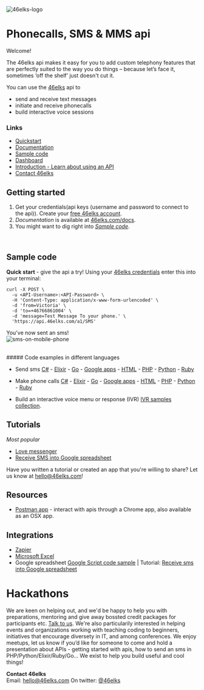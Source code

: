 ![46elks-logo](https://www.46elks.com/images/logo/46elks-240-150.png)

# Phonecalls, SMS & MMS api

Welcome!

The 46elks api makes it easy for you to add custom telephony features that are perfectly suited to the way you do things – because let’s face it, sometimes ‘off the shelf’ just doesn't cut it.

You can use the [46elks](https://www.46elks.com) api to 

* send and receive text messages
* initiate and receive phonecalls
* build interactive voice sessions


### Links

  * [Quickstart](https://github.com/46elks/46elks-getting-started#sample-code)
  * [Documentation](https://www.46elks.com/api-docs#introduction)
  * [Sample code](https://github.com/46elks/46elks-getting-started/blob/master/README.md#code-examples-in-different-languages)
  * [Dashboard](http://dashboard.46elks.com/)
  * [Introduction - Learn about using an API](https://zapier.com/learn/apis/) 
  * [Contact 46elks](46elks.com/help#contact)


## Getting started

1. Get your credentials(api keys (username and password to connect to the api)). Create your [free 46elks account](https://www.46elks.com/create-account).
2. *Documentation* is available at [46elks.com/docs](https://46elks.com/docs).
3. You might want to dig right into *[Sample code](https://github.com/littlekid/testing-learning-to-create-a-good-getting-started-and-readme/tree/master/samples)*.

<br>

## Sample code

**Quick start** - give the api a try! Using your [46elks credentials](https://dashboard.46elks.com) enter this into your terminal:
```
curl -X POST \
  -u <API-Username>:<API-Password> \
  -H 'Content-Type: application/x-www-form-urlencoded' \
  -d 'from=Victoria' \
  -d 'to=+46766861004' \
  -d 'message=Test Message To your phone.' \
  'https://api.46elks.com/a1/SMS' 
``` 

You've now sent an sms!  
![sms-on-mobile-phone](https://www.46elks.com/images/README-on-github/phone-with-lovely-sms-black.png)


<br>
##### Code examples in different languages

* Send sms
[C#](https://github.com/46elks/46elks-getting-started/blob/master/code%20samples/C%23/csharp-sms.cs) -
[Elixir](https://github.com/46elks/46elks-getting-started/blob/master/code%20samples/Elixir/elixir-send-sms.exs) -
[Go](https://github.com/46elks/46elks-getting-started/blob/master/code%20samples/Go/golang-send-sms.go) -
[Google apps](https://github.com/46elks/46elks-getting-started/blob/master/code%20samples/Google%20apps%20script/Google-apps-script-send-sms.gs) -
[HTML](https://github.com/46elks/46elks-getting-started/blob/master/code%20samples/HTML/form-send-sms.html) -
[PHP](https://github.com/46elks/46elks-getting-started/blob/master/code%20samples/PHP/sendsms.php) -
[Python](https://github.com/46elks/46elks-getting-started/blob/master/code%20samples/Python/python-send-sms.py) -
[Ruby](https://github.com/46elks/46elks-getting-started/blob/master/code%20samples/Ruby/ruby-send-sms.rb)


* Make phone calls
[C#](https://github.com/46elks/46elks-getting-started/blob/master/code%20samples/C%23/csharp-calls.cs) -
[Elixir](https://github.com/46elks/46elks-getting-started/blob/master/code%20samples/Elixir/elixir-calls.exs) -
[Go](https://github.com/46elks/46elks-getting-started/blob/master/code%20samples/Go/golang-calls.go) -
[Google apps](https://github.com/46elks/46elks-getting-started/blob/master/code%20samples/Google%20apps%20script/Google-apps-script-calls.gs) -
[HTML](https://github.com/46elks/46elks-getting-started/blob/master/code%20samples/HTML/form-calls.html) -
[PHP](https://github.com/46elks/46elks-getting-started/blob/master/code%20samples/PHP/php-calls.php) -
[Python](https://github.com/46elks/46elks-getting-started/blob/master/code%20samples/Python/python-calls.py) -
[Ruby](https://github.com/46elks/46elks-getting-started/blob/master/code%20samples/Ruby/ruby-calls.rb)

* Build an interactive voice menu or response (IVR)
[IVR samples collection](https://github.com/46elks/46elks-getting-started/tree/master/code%20samples/Voice%20-%20IVR%20-%20interactive%20voice%20menues).
 

## Tutorials
*Most popular*
* [Love messenger](https://github.com/gish/love-messenger)
* [Receive SMS into Google spreadsheet](https://medium.com/@46elks/receive-sms-into-google-spreadsheet-435b51393493#.9ku01h462)

Have you written a tutorial or created an app that you're willing to share?
Let us know at hello@46elks.com!

## Resources
* [Postman app](https://www.getpostman.com/) - interact with apis through a Chrome app, also available as an OSX app.
  
## Integrations
  * [Zapier](https://zapier.com/zapbook/46elks/)
  * [Microsoft Excel](https://excel.46elks.com/)
  * Google spreadsheet [Google Script code sample](https://github.com/46elks/SMStoGoogleSheets) | Tutorial: [Receive sms into Google spreadsheet](https://medium.com/@46elks/receive-sms-into-google-spreadsheet-435b51393493#.iu690j86w)

# Hackathons
  We are keen on helping out, and we'd be happy to help you with preparations, mentoring and give away bossted credit packages for participants etc. [Talk to us](mailto:hello@46elks.com). We're also particularily interested in helping events and organizations working with teaching coding to beginners, initiatives that encourage diversety in IT, and among conferences. We enjoy meetups, let us know if you’d like for someone to come and hold a presentation about APIs - getting started with apis, how to send an sms in PHP/Python/Elixir/Ruby/Go...  We exist to help you build useful and cool things!

**Contact 46elks**  
Email: hello@46elks.com
On twitter: [@46elks](https://twitter.com/46elks)  
